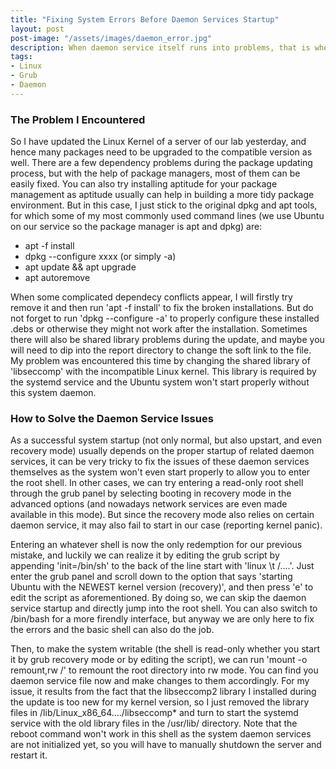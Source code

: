 ```yaml
---
title: "Fixing System Errors Before Daemon Services Startup" 
layout: post
post-image: "/assets/images/daemon_error.jpg"
description: When daemon service itself runs into problems, that is where you need these tips here.
tags:
- Linux
- Grub
- Daemon
---
```


### The Problem I Encountered

So I have updated the Linux Kernel of a server of our lab yesterday, and hence many packages need to be upgraded to the compatible version as well. There are a few dependency problems during the package updating process, but with the help of package managers, most of them can be easily fixed. You can also try installing aptitude for your package management as aptitude usually can help in building a more tidy package environment. But in this case, I just stick to the original dpkg and apt tools, for which some of my most commonly used command lines (we use Ubuntu on our service so the package manager is apt and dpkg) are:

- apt -f install
- dpkg --configure xxxx (or simply -a)
- apt update && apt upgrade
- apt autoremove

When some complicated dependecy conflicts appear, I will firstly try remove it and then run 'apt -f install' to fix the broken installations. But do not forget to run 'dpkg --configure -a' to properly configure these installed .debs or otherwise they might not work after the installation. Sometimes there will also be shared library problems during the update, and maybe you will need to dip into the report directory to change the soft link to the file. My problem was encountered this time by changing the shared library of 'libseccomp' with the incompatible Linux kernel. This library is required by the systemd service and the Ubuntu system won't start properly without this system daemon. 

### How to Solve the Daemon Service Issues

As a successful system startup (not only normal, but also upstart, and even recovery mode) usually depends on the proper startup of related daemon services, it can be very tricky to fix the issues of these daemon services themselves as the system won't even start properly to allow you to enter the root shell. In other cases, we can try entering a read-only root shell through the grub panel by selecting booting in recovery mode in the advanced options (and nowadays network services are even made available in this mode). But since the recovery mode also relies on certain daemon service, it may also fail to start in our case (reporting kernel panic). 

Entering an whatever shell is now the only redemption for our previous mistake, and luckily we can realize it by editing the grub script by appending 'init=/bin/sh' to the back of the line start with 'linux \t /....'. Just enter the grub panel and scroll down to the option that says 'starting Ubuntu with the NEWEST kernel version (recovery)', and then press 'e' to edit the script as aforementioned. By doing so, we can skip the daemon service startup and directly jump into the root shell. You can also switch to /bin/bash for a more firendly interface, but anyway we are only here to fix the errors and the basic shell can also do the job.

Then, to make the system writable (the shell is read-only whether you start it by grub recovery mode or by editing the script), we can run 'mount -o remount,rw /' to remount the root directory into rw mode. You can find you daemon service file now and make changes to them accordingly. For my issue, it results from the fact that the libseccomp2 library I installed during the update is too new for my kernel version, so I just removed the library files in /lib/Linux_x86_64..../libseccomp* and turn to start the systemd service with the old library files in the /usr/lib/ directory. Note that the reboot command won't work in this shell as the system daemon services are not initialized yet, so you will have to manually shutdown the server and restart it.  

